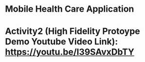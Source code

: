 # Mobile Health Care Application


# Activity2 (High Fidelity Protoype Demo Youtube Video Link): https://youtu.be/I39SAvxDbTY
